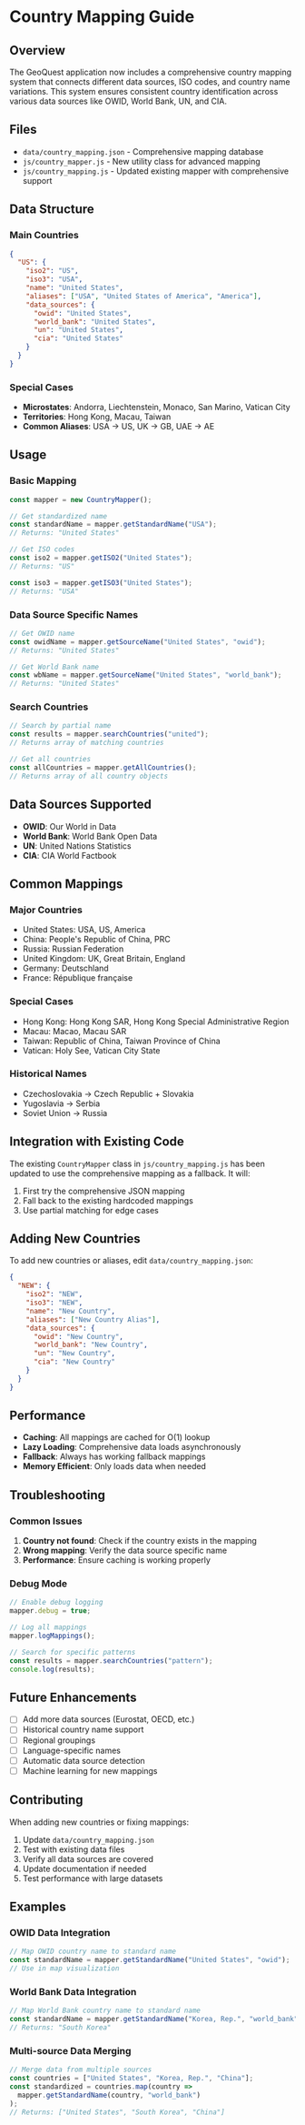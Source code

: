 # Country Mapping Guide

## Overview

The GeoQuest application now includes a comprehensive country mapping system that connects different data sources, ISO codes, and country name variations. This system ensures consistent country identification across various data sources like OWID, World Bank, UN, and CIA.

## Files

- `data/country_mapping.json` - Comprehensive mapping database
- `js/country_mapper.js` - New utility class for advanced mapping
- `js/country_mapping.js` - Updated existing mapper with comprehensive support

## Data Structure

### Main Countries
```json
{
  "US": {
    "iso2": "US",
    "iso3": "USA", 
    "name": "United States",
    "aliases": ["USA", "United States of America", "America"],
    "data_sources": {
      "owid": "United States",
      "world_bank": "United States", 
      "un": "United States",
      "cia": "United States"
    }
  }
}
```

### Special Cases
- **Microstates**: Andorra, Liechtenstein, Monaco, San Marino, Vatican City
- **Territories**: Hong Kong, Macau, Taiwan
- **Common Aliases**: USA → US, UK → GB, UAE → AE

## Usage

### Basic Mapping
```javascript
const mapper = new CountryMapper();

// Get standardized name
const standardName = mapper.getStandardName("USA");
// Returns: "United States"

// Get ISO codes
const iso2 = mapper.getISO2("United States");
// Returns: "US"

const iso3 = mapper.getISO3("United States");
// Returns: "USA"
```

### Data Source Specific Names
```javascript
// Get OWID name
const owidName = mapper.getSourceName("United States", "owid");
// Returns: "United States"

// Get World Bank name
const wbName = mapper.getSourceName("United States", "world_bank");
// Returns: "United States"
```

### Search Countries
```javascript
// Search by partial name
const results = mapper.searchCountries("united");
// Returns array of matching countries

// Get all countries
const allCountries = mapper.getAllCountries();
// Returns array of all country objects
```

## Data Sources Supported

- **OWID**: Our World in Data
- **World Bank**: World Bank Open Data
- **UN**: United Nations Statistics
- **CIA**: CIA World Factbook

## Common Mappings

### Major Countries
- United States: USA, US, America
- China: People's Republic of China, PRC
- Russia: Russian Federation
- United Kingdom: UK, Great Britain, England
- Germany: Deutschland
- France: République française

### Special Cases
- Hong Kong: Hong Kong SAR, Hong Kong Special Administrative Region
- Macau: Macao, Macau SAR
- Taiwan: Republic of China, Taiwan Province of China
- Vatican: Holy See, Vatican City State

### Historical Names
- Czechoslovakia → Czech Republic + Slovakia
- Yugoslavia → Serbia
- Soviet Union → Russia

## Integration with Existing Code

The existing `CountryMapper` class in `js/country_mapping.js` has been updated to use the comprehensive mapping as a fallback. It will:

1. First try the comprehensive JSON mapping
2. Fall back to the existing hardcoded mappings
3. Use partial matching for edge cases

## Adding New Countries

To add new countries or aliases, edit `data/country_mapping.json`:

```json
{
  "NEW": {
    "iso2": "NEW",
    "iso3": "NEW",
    "name": "New Country",
    "aliases": ["New Country Alias"],
    "data_sources": {
      "owid": "New Country",
      "world_bank": "New Country",
      "un": "New Country", 
      "cia": "New Country"
    }
  }
}
```

## Performance

- **Caching**: All mappings are cached for O(1) lookup
- **Lazy Loading**: Comprehensive data loads asynchronously
- **Fallback**: Always has working fallback mappings
- **Memory Efficient**: Only loads data when needed

## Troubleshooting

### Common Issues

1. **Country not found**: Check if the country exists in the mapping
2. **Wrong mapping**: Verify the data source specific name
3. **Performance**: Ensure caching is working properly

### Debug Mode

```javascript
// Enable debug logging
mapper.debug = true;

// Log all mappings
mapper.logMappings();

// Search for specific patterns
const results = mapper.searchCountries("pattern");
console.log(results);
```

## Future Enhancements

- [ ] Add more data sources (Eurostat, OECD, etc.)
- [ ] Historical country name support
- [ ] Regional groupings
- [ ] Language-specific names
- [ ] Automatic data source detection
- [ ] Machine learning for new mappings

## Contributing

When adding new countries or fixing mappings:

1. Update `data/country_mapping.json`
2. Test with existing data files
3. Verify all data sources are covered
4. Update documentation if needed
5. Test performance with large datasets

## Examples

### OWID Data Integration
```javascript
// Map OWID country name to standard name
const standardName = mapper.getStandardName("United States", "owid");
// Use in map visualization
```

### World Bank Data Integration  
```javascript
// Map World Bank country name to standard name
const standardName = mapper.getStandardName("Korea, Rep.", "world_bank");
// Returns: "South Korea"
```

### Multi-source Data Merging
```javascript
// Merge data from multiple sources
const countries = ["United States", "Korea, Rep.", "China"];
const standardized = countries.map(country => 
  mapper.getStandardName(country, "world_bank")
);
// Returns: ["United States", "South Korea", "China"]
```
